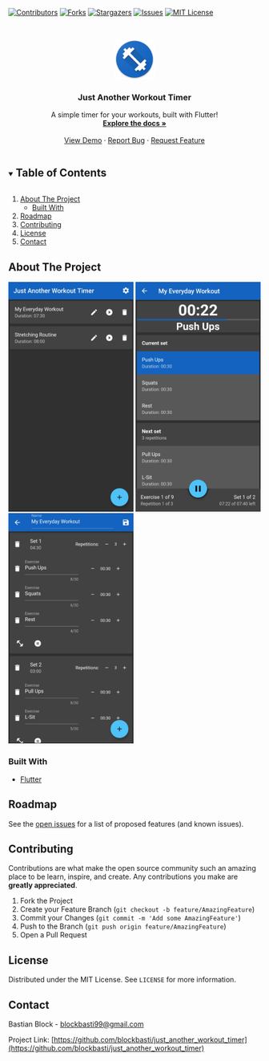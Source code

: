 <!-- PROJECT SHIELDS -->
[![Contributors][contributors-shield]][contributors-url]
[![Forks][forks-shield]][forks-url]
[![Stargazers][stars-shield]][stars-url]
[![Issues][issues-shield]][issues-url]
[![MIT License][license-shield]][license-url]



<!-- PROJECT LOGO -->
<br />
<p align="center">
  <a href="https://github.com/blockbasti/just_another_workout_timer">
    <img src="/assets/ic_launcher.png" alt="Logo" width="80" height="80">
  </a>

  <h3 align="center">Just Another Workout Timer</h3>

  <p align="center">
    A simple timer for your workouts, built with Flutter!
    <br />
    <a href="https://github.com/blockbasti/just_another_workout_timer"><strong>Explore the docs »</strong></a>
    <br />
    <br />
    <a href="https://github.com/blockbasti/just_another_workout_timer">View Demo</a>
    ·
    <a href="https://github.com/blockbasti/just_another_workout_timer/issues">Report Bug</a>
    ·
    <a href="https://github.com/blockbasti/just_another_workout_timer/issues">Request Feature</a>
  </p>
</p>



<!-- TABLE OF CONTENTS -->
<details open="open">
  <summary><h2 style="display: inline-block">Table of Contents</h2></summary>
  <ol>
    <li>
      <a href="#about-the-project">About The Project</a>
      <ul>
        <li><a href="#built-with">Built With</a></li>
      </ul>
    </li>
    <li><a href="#roadmap">Roadmap</a></li>
    <li><a href="#contributing">Contributing</a></li>
    <li><a href="#license">License</a></li>
    <li><a href="#contact">Contact</a></li>
  </ol>
</details>



<!-- ABOUT THE PROJECT -->
## About The Project

<img src="/fastlane/metadata/android/en-US/images/phoneScreenshots/1.jpg" alt="Home Screen" width="250">
<img src="/fastlane/metadata/android/en-US/images/phoneScreenshots/2.jpg" alt="Workout Screen" width="250">
<img src="/fastlane/metadata/android/en-US/images/phoneScreenshots/3.jpg" alt="Builder Screen" width="250">


### Built With

* [Flutter](https://flutter.dev/)


<!-- ROADMAP -->
## Roadmap

See the [open issues](https://github.com/blockbasti/just_another_workout_timer/issues) for a list of proposed features (and known issues).



<!-- CONTRIBUTING -->
## Contributing

Contributions are what make the open source community such an amazing place to be learn, inspire, and create. Any contributions you make are **greatly appreciated**.

1. Fork the Project
2. Create your Feature Branch (`git checkout -b feature/AmazingFeature`)
3. Commit your Changes (`git commit -m 'Add some AmazingFeature'`)
4. Push to the Branch (`git push origin feature/AmazingFeature`)
5. Open a Pull Request



<!-- LICENSE -->
## License

Distributed under the MIT License. See `LICENSE` for more information.



<!-- CONTACT -->
## Contact

Bastian Block - blockbasti99@gmail.com

Project Link: [https://github.com/blockbasti/just_another_workout_timer](https://github.com/blockbasti/just_another_workout_timer)


<!-- MARKDOWN LINKS & IMAGES -->
<!-- https://www.markdownguide.org/basic-syntax/#reference-style-links -->
[contributors-shield]: https://img.shields.io/github/contributors/blockbasti/just_another_workout_timer.svg?style=for-the-badge
[contributors-url]: https://github.com/blockbasti/just_another_workout_timer/graphs/contributors
[forks-shield]: https://img.shields.io/github/forks/blockbasti/just_another_workout_timer.svg?style=for-the-badge
[forks-url]: https://github.com/blockbasti/just_another_workout_timer/network/members
[stars-shield]: https://img.shields.io/github/stars/blockbasti/just_another_workout_timer.svg?style=for-the-badge
[stars-url]: https://github.com/blockbasti/just_another_workout_timer/stargazers
[issues-shield]: https://img.shields.io/github/issues/blockbasti/just_another_workout_timer.svg?style=for-the-badge
[issues-url]: https://github.com/blockbasti/just_another_workout_timer/issues
[license-shield]: https://img.shields.io/github/license/blockbasti/just_another_workout_timer.svg?style=for-the-badge
[license-url]: https://github.com/blockbasti/just_another_workout_timer/blob/master/LICENSE
